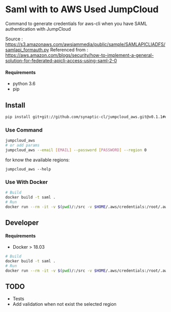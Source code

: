 # Saml with to AWS Used JumpCloud
Command to generate credentials for aws-cli when you have SAML authentication with JumpCloud

Source : https://s3.amazonaws.com/awsiammedia/public/sample/SAMLAPICLIADFS/samlapi_formauth.py
Referenced from : https://aws.amazon.com/blogs/security/how-to-implement-a-general-solution-for-federated-apicli-access-using-saml-2-0

#### Requirements

 * python 3.6
 * pip

## Install

```bash
pip install git+git://github.com/synaptic-cl/jumpcloud_aws.git@v0.1.1#egg=jumpcloud_aws
```

### Use Command

```bash
jumpcloud_aws
# or add params
jumpcloud_aws --email [EMAIL] --password [PASSWORD] --region 0
```

for know the available regions:

```
jumpcloud_aws --help
```



### Use With Docker

```bash
# Build
docker build -t saml .
# Run
docker run --rm -it -v $(pwd)/:/src -v $HOME/.aws/credentials:/root/.aws/credentials saml
```



## Developer

#### Requirements

* Docker > 18.03

```bash
# Build
docker build -t saml .
# Run
docker run --rm -it -v $(pwd)/:/src -v $HOME/.aws/credentials:/root/.aws/credentials saml
```

## TODO
* Tests
* Add validation when not exist the selected region
